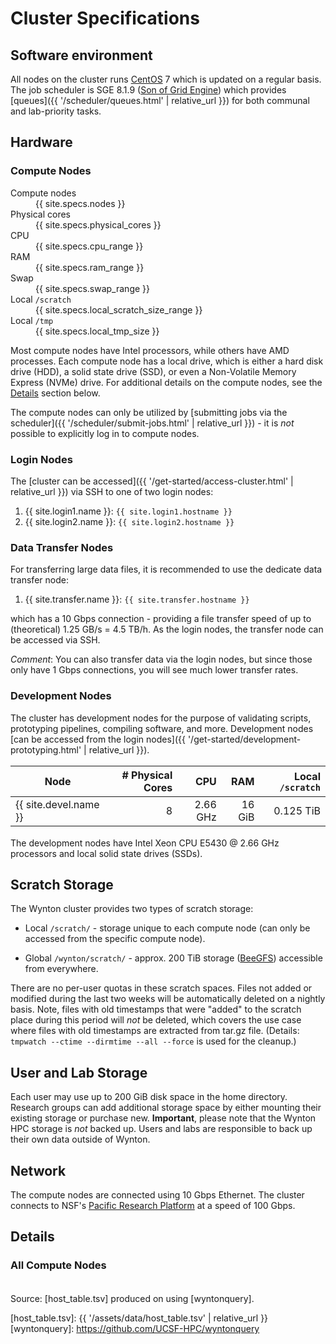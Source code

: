 # Cluster Specifications

## Software environment

All nodes on the cluster runs [CentOS] 7 which is updated on a regular basis.
The job scheduler is SGE 8.1.9 ([Son of Grid Engine]) which provides [queues]({{ '/scheduler/queues.html' | relative_url }}) for both communal and lab-priority tasks.


## Hardware

### Compute Nodes

<dl id="hosttable-summary" class="dl-horizontal">
  <dt>Compute nodes</dt><dd id="hosttable-summary-nodes">{{ site.specs.nodes }}</dd>
  <dt>Physical cores</dt><dd id="hosttable-summary-cores">{{ site.specs.physical_cores }}</dd>
  <dt>CPU</dt><dd id="hosttable-summary-cpu">{{ site.specs.cpu_range }}</dd>
  <dt>RAM</dt><dd id="hosttable-summary-ram">{{ site.specs.ram_range }}</dd>
  <dt>Swap</dt><dd id="hosttable-summary-ram">{{ site.specs.swap_range }}</dd>
  <dt>Local <code>/scratch</code></dt><dd id="hosttable-summary-scratch">{{ site.specs.local_scratch_size_range }}</dd>
  <dt>Local <code>/tmp</code></dt><dd id="hosttable-summary-tmp">{{ site.specs.local_tmp_size }}</dd>
</dl>

Most compute nodes have Intel processors, while others have AMD processes.  Each compute node has a local drive, which is either a hard disk drive (HDD), a solid state drive (SSD), or even a Non-Volatile Memory Express (NVMe) drive.
For additional details on the compute nodes, see the <a href="#details">Details</a> section below.

The compute nodes can only be utilized by [submitting jobs via the scheduler]({{ '/scheduler/submit-jobs.html' | relative_url }}) - it is _not_ possible to explicitly log in to compute nodes.


### Login Nodes

The [cluster can be accessed]({{ '/get-started/access-cluster.html' | relative_url }}) via SSH to one of two login nodes:

1. {{ site.login1.name }}: `{{ site.login1.hostname }}`
2. {{ site.login2.name }}: `{{ site.login2.hostname }}`


### Data Transfer Nodes

For transferring large data files, it is recommended to use the dedicate data transfer node:

1. {{ site.transfer.name }}: `{{ site.transfer.hostname }}`

which has a 10 Gbps connection - providing a file transfer speed of up to (theoretical) 1.25 GB/s = 4.5 TB/h.  As the login nodes, the transfer node can be accessed via SSH.

_Comment_: You can also transfer data via the login nodes, but since those only have 1 Gbps connections, you will see much lower transfer rates.


### Development Nodes

The cluster has development nodes for the purpose of validating scripts, prototyping pipelines, compiling software, and more.  Development nodes [can be accessed from the login nodes]({{ '/get-started/development-prototyping.html' | relative_url }}).

Node                        | # Physical Cores |       CPU |      RAM | Local `/scratch` |
----------------------------|-----------------:|----------:|---------:|-----------------:|
{{ site.devel.name }} |                8 |  2.66 GHz |   16 GiB |        0.125 TiB |

The development nodes have Intel Xeon CPU E5430 @ 2.66 GHz processors and local solid state drives (SSDs).


## Scratch Storage

The Wynton cluster provides two types of scratch storage:

* Local `/scratch/` - <span id="hosttable-summary-scratch2"></span> storage unique to each compute node (can only be accessed from the specific compute node).

* Global `/wynton/scratch/` - approx. 200 TiB storage ([BeeGFS](https://www.beegfs.io/content/)) accessible from everywhere.

There are no per-user quotas in these scratch spaces.  Files not added or modified during the last two weeks will be automatically deleted on a nightly basis.  Note, files with old timestamps that were "added" to the scratch place during this period will _not_ be deleted, which covers the use case where files with old timestamps are extracted from tar.gz file.  (Details: `tmpwatch --ctime --dirmtime --all --force` is used for the cleanup.)


## User and Lab Storage

Each user may use up to 200 GiB disk space in the home directory.  Research groups can add additional storage space by either mounting their existing storage or purchase new.
**Important**, please note that the Wynton HPC storage is _not_ backed up.  Users and labs are responsible to back up their own data outside of Wynton.


## Network

The compute nodes are connected using 10 Gbps Ethernet.
The cluster connects to NSF's [Pacific Research Platform] at a speed of 100 Gbps.


## Details

### All Compute Nodes

<script src="https://d3js.org/d3.v3.min.js"><!-- ~150 kB --></script>
<script src="https://cdn.datatables.net/1.10.16/js/jquery.dataTables.min.js"><!-- ~80 kB --></script>
<script src="https://cdn.datatables.net/1.10.16/js/dataTables.bootstrap.min.js"><!-- 2 kB --></script>

<table id="hosttable">
</table>

<script type="text/javascript" charset="utf-8">
d3.text("{{ '/assets/data/host_table.tsv' | relative_url }}", "text/csv", function(host_table) {
  d3.text("https://raw.githubusercontent.com/UCSF-HPC/wynton-slash2/master/status/qstat_nodes_in_state_au.tsv", "text/csv", function(host_status) {
    alert(host_status);
    
    // extract date from header comments
    var timestamp = host_table.match(/^[#] Created on: [^\r\n]*[\r\n]+/mg, '')[0];
    timestamp = timestamp.replace(/^[#] Created on: /g, '');
    timestamp = timestamp.replace(/ [^ ]+/g, ''); // keep only the date
    timestamp = timestamp.trim();
    d3.select("#hosttable-timestamp").text(timestamp);
  
    // drop header comment
    host_table = host_table.replace(/^[#][^\r\n]*[\r\n]+/mg, '');
  
    var data = d3.tsv.parse(host_table);
  
    var table = d3.select("#hosttable");
    var thead, tbody, tfoot, tr;
    var value;
    var cores = 0, coreMin = 1e9, coreMax = -1e9;
    var cpuMin = 1e9, cpuMax = -1e9;
    var ram = 0, ramMin = 1e9, ramMax = -1e9;
    var scratch = 0, scratchMin = 1e9, scratchMax = -1e9;
  
    /* For each row */
    var nodes = 0;
    data.forEach(function(row) {
      /* Ignore column on /tmp size, iff it exists */
      delete row["Local `/tmp`"];
    
      if (nodes == 0) {
        tr = table.append("thead").append("tr");
        for (key in row) {
          value = key.replace(/\`/g, "");
  	    tr.append("th").text(value);
  	  }
        tbody = table.append("tbody");
  	}
      tr = tbody.append("tr");
      for (key in row) { tr.append("td").text(row[key]); }
  	
  	/* Cores */
  	value = parseInt(row["# Physical Cores"]);
  	cores += value;
  	if (value <= coreMin) coreMin = value;
  	if (value >= coreMax) coreMax = value;
  
  	/* CPU */
  	value = parseFloat(row["CPU"].match(/[\d.]+/));
  	if (value <= cpuMin) cpuMin = value;
  	if (value >= cpuMax) cpuMax = value;
  
  	/* RAM */
  	value = parseFloat(row["RAM"].match(/[\d.]+/));
  	ram += value;
  	if (value <= ramMin) ramMin = value;
  	if (value >= ramMax) ramMax = value;
  
  	/* Scratch */
  	value = parseFloat(row["Local `/scratch`"].match(/[\d.]+/));
  	scratch += value;
  	if (value <= scratchMin) scratchMin = value;
  	if (value >= scratchMax) scratchMax = value;
  
      nodes += 1;	
    });
  
    var addFooter = false;
    if (addFooter) tr = table.append("tfoot").append("tr");
    value = nodes + " nodes";
    if (addFooter) tr.append("td").text(value);
    d3.select("#hosttable-summary-nodes").text(value);
  
    value = cores + " cores (" + coreMin + "-" + coreMax + " cores/node, avg. " + (cores/nodes).toFixed(1) + " cores/node)";
    if (addFooter) tr.append("td").text(value);
    d3.select("#hosttable-summary-cores").text(value);
  
    value = cpuMin + "-" + cpuMax + " GHz";
    if (addFooter) tr.append("td").text(value);
    d3.select("#hosttable-summary-cpu").text(value);
  
    value = ramMin + "-" + ramMax + " GiB (avg. " + (ram/nodes).toFixed(1) + " GiB/node or " + (ram/cores).toFixed(1) + " GiB/core)";
    if (addFooter) tr.append("td").text(value);
    d3.select("#hosttable-summary-ram").text(value);
  
    value = scratchMin + "-" + scratchMax + " TiB";
    if (addFooter) tr.append("td").text(value);
    d3.select("#hosttable-summary-scratch2").text(value);
    value += " (avg. " + (scratch/nodes).toFixed(2) + " TiB/node or " + (scratch/cores).toFixed(3) + " TiB/core)";
    d3.select("#hosttable-summary-scratch").text(value);
  
    $(document).ready(function() {
      $('#hosttable').DataTable({
        "pageLength": 25
  	});
    });
  });
});
</script>

Source: [host_table.tsv] produced on <span id="hosttable-timestamp"></span> using [wyntonquery].


<style>
table {
  margin-top: 2ex;
  margin-bottom: 2ex;
}
tfoot {
  border-top: 2px solid #000;
  font-weight: bold;
}
ttr:last-child { border-top: 2px solid #000; }
</style>

[CentOS]: https://www.centos.org/
[Son of Grid Engine]: https://arc.liv.ac.uk/trac/SGE
[Pacific Research Platform]: https://ucsdnews.ucsd.edu/pressrelease/nsf_gives_green_light_to_pacific_research_platform
[host_table.tsv]: {{ '/assets/data/host_table.tsv' | relative_url }}
[wyntonquery]: https://github.com/UCSF-HPC/wyntonquery
